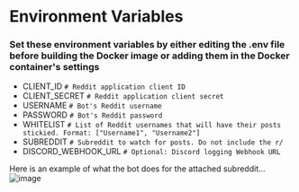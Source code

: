# Environment Variables

### Set these environment variables by either editing the .env file before building the Docker image or adding them in the Docker container's settings

 - CLIENT_ID `# Reddit application client ID`
 - CLIENT_SECRET `# Reddit application client secret`
 - USERNAME `# Bot's Reddit username`
 - PASSWORD `# Bot's Reddit password`
 - WHITELIST `# List of Reddit usernames that will have their posts stickied. Format: ["Username1", "Username2"]`
 - SUBREDDIT `# Subreddit to watch for posts. Do not include the r/`
 - DISCORD_WEBHOOK_URL `# Optional: Discord logging Webhook URL`

Here is an example of what the bot does for the attached subreddit...
![image](https://github.com/user-attachments/assets/dbdd562e-3066-44ac-a1a8-54c9f01ac3d1)
